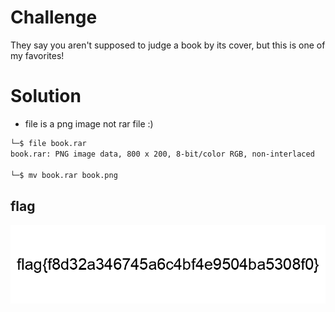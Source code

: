 # Challenge 

They say you aren't supposed to judge a book by its cover, but this is one of my favorites!

# Solution

- file is a png image not rar file :) 

```bash
└─$ file book.rar 
book.rar: PNG image data, 800 x 200, 8-bit/color RGB, non-interlaced

└─$ mv book.rar book.png

```

## flag
![flag.png](./book.png)